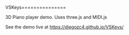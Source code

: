 VSKeys===============

3D Piano player demo. Uses three.js and MIDI.js

See the demo live at https://diegozc4.github.io/VSKeys/
